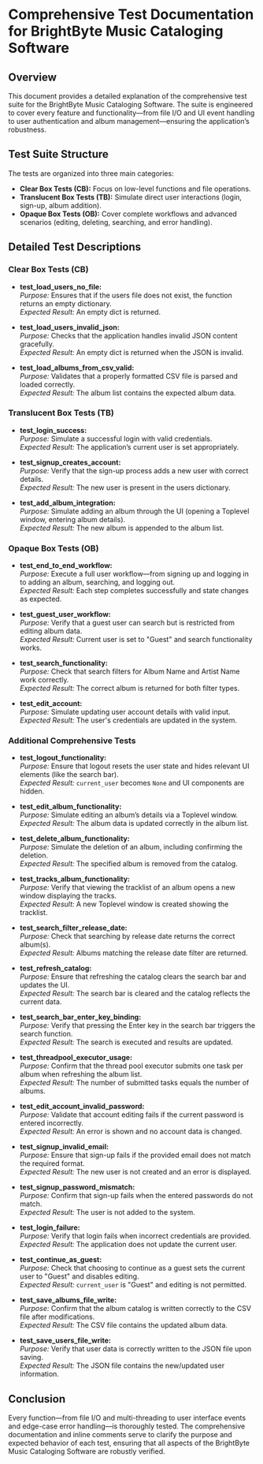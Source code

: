 # Comprehensive Test Documentation for BrightByte Music Cataloging Software

## Overview
This document provides a detailed explanation of the comprehensive test suite for the BrightByte Music Cataloging Software. The suite is engineered to cover every feature and functionality—from file I/O and UI event handling to user authentication and album management—ensuring the application’s robustness.

## Test Suite Structure
The tests are organized into three main categories:
- **Clear Box Tests (CB):** Focus on low-level functions and file operations.
- **Translucent Box Tests (TB):** Simulate direct user interactions (login, sign-up, album addition).
- **Opaque Box Tests (OB):** Cover complete workflows and advanced scenarios (editing, deleting, searching, and error handling).

## Detailed Test Descriptions

### Clear Box Tests (CB)
- **test_load_users_no_file:**  
  *Purpose:* Ensures that if the users file does not exist, the function returns an empty dictionary.  
  *Expected Result:* An empty dict is returned.

- **test_load_users_invalid_json:**  
  *Purpose:* Checks that the application handles invalid JSON content gracefully.  
  *Expected Result:* An empty dict is returned when the JSON is invalid.

- **test_load_albums_from_csv_valid:**  
  *Purpose:* Validates that a properly formatted CSV file is parsed and loaded correctly.  
  *Expected Result:* The album list contains the expected album data.

### Translucent Box Tests (TB)
- **test_login_success:**  
  *Purpose:* Simulate a successful login with valid credentials.  
  *Expected Result:* The application’s current user is set appropriately.

- **test_signup_creates_account:**  
  *Purpose:* Verify that the sign-up process adds a new user with correct details.  
  *Expected Result:* The new user is present in the users dictionary.

- **test_add_album_integration:**  
  *Purpose:* Simulate adding an album through the UI (opening a Toplevel window, entering album details).  
  *Expected Result:* The new album is appended to the album list.

### Opaque Box Tests (OB)
- **test_end_to_end_workflow:**  
  *Purpose:* Execute a full user workflow—from signing up and logging in to adding an album, searching, and logging out.  
  *Expected Result:* Each step completes successfully and state changes as expected.

- **test_guest_user_workflow:**  
  *Purpose:* Verify that a guest user can search but is restricted from editing album data.  
  *Expected Result:* Current user is set to "Guest" and search functionality works.

- **test_search_functionality:**  
  *Purpose:* Check that search filters for Album Name and Artist Name work correctly.  
  *Expected Result:* The correct album is returned for both filter types.

- **test_edit_account:**  
  *Purpose:* Simulate updating user account details with valid input.  
  *Expected Result:* The user's credentials are updated in the system.

### Additional Comprehensive Tests
- **test_logout_functionality:**  
  *Purpose:* Ensure that logout resets the user state and hides relevant UI elements (like the search bar).  
  *Expected Result:* `current_user` becomes `None` and UI components are hidden.

- **test_edit_album_functionality:**  
  *Purpose:* Simulate editing an album’s details via a Toplevel window.  
  *Expected Result:* The album data is updated correctly in the album list.

- **test_delete_album_functionality:**  
  *Purpose:* Simulate the deletion of an album, including confirming the deletion.  
  *Expected Result:* The specified album is removed from the catalog.

- **test_tracks_album_functionality:**  
  *Purpose:* Verify that viewing the tracklist of an album opens a new window displaying the tracks.  
  *Expected Result:* A new Toplevel window is created showing the tracklist.

- **test_search_filter_release_date:**  
  *Purpose:* Check that searching by release date returns the correct album(s).  
  *Expected Result:* Albums matching the release date filter are returned.

- **test_refresh_catalog:**  
  *Purpose:* Ensure that refreshing the catalog clears the search bar and updates the UI.  
  *Expected Result:* The search bar is cleared and the catalog reflects the current data.

- **test_search_bar_enter_key_binding:**  
  *Purpose:* Verify that pressing the Enter key in the search bar triggers the search function.  
  *Expected Result:* The search is executed and results are updated.

- **test_threadpool_executor_usage:**  
  *Purpose:* Confirm that the thread pool executor submits one task per album when refreshing the album list.  
  *Expected Result:* The number of submitted tasks equals the number of albums.

- **test_edit_account_invalid_password:**  
  *Purpose:* Validate that account editing fails if the current password is entered incorrectly.  
  *Expected Result:* An error is shown and no account data is changed.

- **test_signup_invalid_email:**  
  *Purpose:* Ensure that sign-up fails if the provided email does not match the required format.  
  *Expected Result:* The new user is not created and an error is displayed.

- **test_signup_password_mismatch:**  
  *Purpose:* Confirm that sign-up fails when the entered passwords do not match.  
  *Expected Result:* The user is not added to the system.

- **test_login_failure:**  
  *Purpose:* Verify that login fails when incorrect credentials are provided.  
  *Expected Result:* The application does not update the current user.

- **test_continue_as_guest:**  
  *Purpose:* Check that choosing to continue as a guest sets the current user to "Guest" and disables editing.  
  *Expected Result:* `current_user` is "Guest" and editing is not permitted.

- **test_save_albums_file_write:**  
  *Purpose:* Confirm that the album catalog is written correctly to the CSV file after modifications.  
  *Expected Result:* The CSV file contains the updated album data.

- **test_save_users_file_write:**  
  *Purpose:* Verify that user data is correctly written to the JSON file upon saving.  
  *Expected Result:* The JSON file contains the new/updated user information.

## Conclusion
Every function—from file I/O and multi-threading to user interface events and edge-case error handling—is thoroughly tested. The comprehensive documentation and inline comments serve to clarify the purpose and expected behavior of each test, ensuring that all aspects of the BrightByte Music Cataloging Software are robustly verified.

